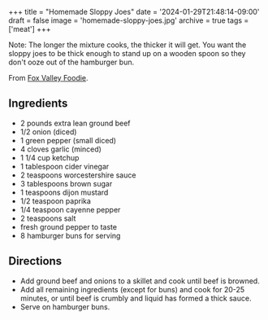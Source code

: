 +++
title = "Homemade Sloppy Joes"
date = '2024-01-29T21:48:14-09:00'
draft = false
image = 'homemade-sloppy-joes.jpg'
archive = true
tags = ['meat']
+++

Note: The longer the mixture cooks, the thicker it will get. You want the sloppy joes to be thick enough to stand up on a wooden spoon so they don't ooze out of the hamburger bun.

From [Fox Valley Foodie](https://www.foxvalleyfoodie.com/homemade-sloppy-joes-better-manwich/).

## Ingredients
* 2 pounds extra lean ground beef
* 1/2 onion (diced)
* 1 green pepper (small diced)
* 4 cloves garlic (minced)
* 1 1/4 cup ketchup
* 1 tablespoon cider vinegar
* 2 teaspoons worcestershire sauce
* 3 tablespoons brown sugar
* 1 teaspoons dijon mustard
* 1/2 teaspoon paprika
* 1/4 teaspoon cayenne pepper
* 2 teaspoons salt
* fresh ground pepper to taste
* 8 hamburger buns for serving

## Directions
* Add ground beef and onions to a skillet and cook until beef is browned.
* Add all remaining ingredients (except for buns) and cook for 20-25 minutes, or until beef is crumbly and liquid has formed a thick sauce.
* Serve on hamburger buns.
